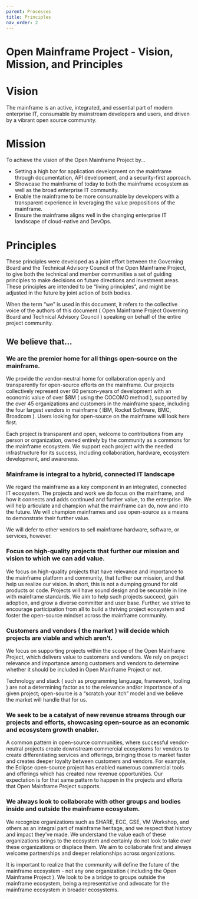 ```yaml
---
parent: Processes
title: Principles
nav_order: 2
---
```


# Open Mainframe Project - Vision, Mission, and Principles


# Vision

The mainframe is an active, integrated, and essential part of modern enterprise IT, consumable by mainstream developers and users, and driven by a vibrant open source community.


# Mission

To achieve the vision of the Open Mainframe Project by…



* Setting a high bar for application development on the mainframe through documentation, API development, and a security-first approach.
* Showcase the mainframe of today to both the mainframe ecosystem as well as the broad enterprise IT community.
* Enable the mainframe to be more consumable by developers with a transparent experience in leveraging the value propositions of the mainframe.
* Ensure the mainframe aligns well in the changing enterprise IT landscape of cloud-native and DevOps.


# Principles

These principles were developed as a joint effort between the Governing Board and the Technical Advisory Council of the Open Mainframe Project, to give both the technical and member communities a set of guiding principles to make decisions on future directions and investment areas. These principles are intended to be “living principles”, and might be adjusted in the future by joint action of both bodies.

When the term “we” is used in this document, it refers to the collective voice of the authors of this document ( Open Mainframe Project Governing Board and Technical Advisory Council ) speaking on behalf of the entire project community.


## We believe that...


### We are the premier home for all things open-source on the mainframe.

We provide the vendor-neutral home for collaboration openly and transparently for open-source efforts on the mainframe. Our projects collectively represent over 60 person-years of development with an economic value of over $8M ( using the COCOMO method ), supported by the over 45 organizations and customers in the mainframe space, including the four largest vendors in mainframe ( IBM, Rocket Software, BMC, Broadcom ). Users looking for open-source on the mainframe will look here first.

Each project is transparent and open, welcome to contributions from any person or organization, owned entirely by the community as a commons for the mainframe ecosystem. We support each project with the needed infrastructure for its success, including collaboration, hardware, ecosystem development, and awareness.


### Mainframe is integral to a hybrid, connected IT landscape

We regard the mainframe as a key component in an integrated, connected IT ecosystem. The projects and work we do focus on the mainframe, and how it connects and adds continued and further value, to the enterprise. We will help articulate and champion what the mainframe can do, now and into the future. We will champion mainframes and use open-source as a means to demonstrate their further value. 

We will defer to other vendors to sell mainframe hardware, software, or services, however. 


### Focus on high-quality projects that further our mission and vision to which we can add value.

We focus on high-quality projects that have relevance and importance to the mainframe platform and community, that further our mission, and that help us realize our vision. In short, this is not a dumping ground for old products or code.  Projects will have sound design and be securable in line with mainframe standards. We aim to help such projects succeed, gain adoption, and grow a diverse committer and user base. Further, we strive to encourage participation from all to build a thriving project ecosystem and foster the open-source mindset across the mainframe community.


### Customers and vendors ( the market ) will decide which projects are viable and which aren’t.   

We focus on supporting projects within the scope of the Open Mainframe Project, which delivers value to customers and vendors. We rely on project relevance and importance among customers and vendors to determine whether it should be included in Open Mainframe Project or not. 

Technology and stack ( such as programming language, framework, tooling ) are not a determining factor as to the relevance and/or importance of a given project; open-source is a “scratch your itch” model and we believe the market will handle that for us.


### We seek to be a catalyst of new revenue streams through our projects and efforts, showcasing open-source as an economic and ecosystem growth enabler.

A common pattern in open-source communities, where successful vendor-neutral projects create downstream commercial ecosystems for vendors to create differentiating services and offerings, bringing those to market faster and creates deeper loyalty between customers and vendors. For example, the Eclipse open-source project has enabled numerous commercial tools and offerings which has created new revenue opportunities. Our expectation is for that same pattern to happen in the projects and efforts that Open Mainframe Project supports.


### We always look to collaborate with other groups and bodies inside and outside the mainframe ecosystem.

We recognize organizations such as SHARE, ECC, GSE, VM Workshop, and others as an integral part of mainframe heritage, and we respect that history and impact they’ve made. We understand the value each of these organizations brings to the ecosystem and certainly do not look to take over these organizations or displace them. We aim to collaborate first and always welcome partnerships and deeper relationships across organizations. 

It is important to realize that the community will define the future of the mainframe ecosystem - not any one organization ( including the Open Mainframe Project ). We look to be a bridge to groups outside the mainframe ecosystem, being a representative and advocate for the mainframe ecosystem in broader ecosystems.


